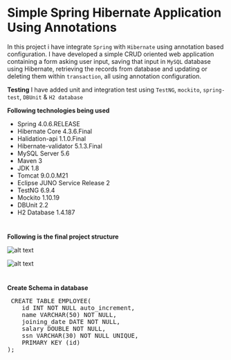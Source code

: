 # Simple Spring Hibernate Application Using Annotations

In this project i have integrate `Spring` with `Hibernate` using annotation based configuration. 
I have developed a simple CRUD oriented web application containing a form asking user input, saving that input in `MySQL` database using Hibernate, 
retrieving the records from database and updating or deleting them within `transaction`, all using annotation configuration.

**Testing** I have added unit and integration test using `TestNG`, `mockito`, `spring-test`, `DBUnit` & `H2 database`

**Following technologies being used**

- Spring 4.0.6.RELEASE
- Hibernate Core 4.3.6.Final
- Halidation-api 1.1.0.Final
- Hibernate-validator 5.1.3.Final
- MySQL Server 5.6
- Maven 3
- JDK 1.8
- Tomcat 9.0.0.M21
- Eclipse JUNO Service Release 2
- TestNG 6.9.4
- Mockito 1.10.19
- DBUnit 2.2
- H2 Database 1.4.187
#
**Following is the final project structure**

![alt text][structure]

[structure]: https://lh6.googleusercontent.com/XF8ZTIjvsZfmt_TgHuTY__GTki8m9rEFHIt5GVaMIbF4CX_waFUOdWODxujgNT0SlOcM8QIk9vxMa2g "project structure"

![alt text][test]

[test]: https://lh3.googleusercontent.com/EGf7qWpdDzOxCUQzY1EfbMOeELAg9kkjWQWpZKm_8YGT6y6VYwkKmu4gAFmpEtYXdZz-fmS_Tl6Bs_o "test structure"
#
**Create Schema in database**
<pre> CREATE TABLE EMPLOYEE(
    id INT NOT NULL auto_increment, 
    name VARCHAR(50) NOT NULL,
    joining_date DATE NOT NULL,
    salary DOUBLE NOT NULL,
    ssn VARCHAR(30) NOT NULL UNIQUE,
    PRIMARY KEY (id)
); </pre>
#
